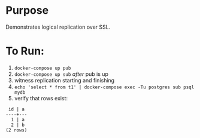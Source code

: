 # Purpose

Demonstrates logical replication over SSL.

# To Run:

1. `docker-compose up pub`
1. `docker-compose up sub` _after_ pub is up
1. witness replication starting and finishing
1. `echo 'select * from t1' | docker-compose exec -Tu postgres sub psql mydb`
1. verify that rows exist:

```
 id | a
----+---
  1 | a
  2 | b
(2 rows)
```
